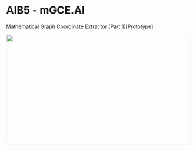 # AIB5 - mGCE.AI 
Mathematical Graph Coordinate Extractor [Part 1][Prototype]

<img src="https://github.com/user-attachments/assets/1bd5dca5-c321-4a39-a562-02599a8c8c88" width="500" height="300" />
